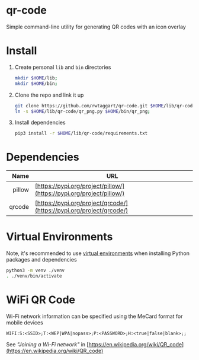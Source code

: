 # qr-code
Simple command-line utility for generating QR codes with an icon overlay

# Install
1. Create personal `lib` and `bin` directories
    ```sh
    mkdir $HOME/lib;
    mkdir $HOME/bin;
    ```

1. Clone the repo and link it up
    ```sh
    git clone https://github.com/rwtaggart/qr-code.git $HOME/lib/qr-code;
    ln -s $HOME/lib/qr-code/qr_png.py $HOME/bin/qr_png;
    ```

1. Install dependencies
    ```sh
    pip3 install -r $HOME/lib/qr-code/requirements.txt
    ```


# Dependencies
Name | URL
--: | ---
pillow | [https://pypi.org/project/pillow/](https://pypi.org/project/pillow/)
qrcode | [https://pypi.org/project/qrcode/](https://pypi.org/project/qrcode/)


# Virtual Environments
Note, it's recommended to use [virtual environments](https://docs.python.org/3/library/venv.html#creating-virtual-environments) when installing Python packages and dependencies
```sh
python3 -m venv ./venv
. ./venv/bin/activate
```


# WiFi QR Code
Wi-Fi network information can be specified using the MeCard format for mobile devices
```
WIFI:S:<SSID>;T:<WEP|WPA|nopass>;P:<PASSWORD>;H:<true|false|blank>;;
```

See _"Joining a Wi-Fi network"_ in [https://en.wikipedia.org/wiki/QR_code](https://en.wikipedia.org/wiki/QR_code)
